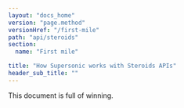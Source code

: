 ```yaml
---
layout: "docs_home"
version: "page.method"
versionHref: "/first-mile"
path: "api/steroids"
section:
  name: "First mile"

title: "How Supersonic works with Steroids APIs"
header_sub_title: ""
---
```


This document is full of winning.